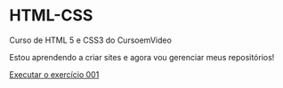 # HTML-CSS
 Curso de HTML 5 e CSS3 do CursoemVideo

Estou aprendendo a criar sites e agora vou gerenciar meus repositórios!

<a href="https://guisduarte.github.io/HTML-CSS/Exerc%C3%ADcios/ex001/index.html">Executar o exercício 001</a>